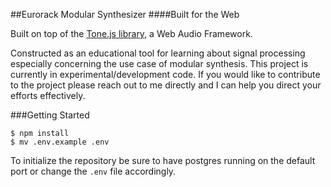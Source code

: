 ##Eurorack Modular Synthesizer
####Built for the Web

Built on top of the [Tone.js library](https://github.com/Tonejs/Tone.js), a Web Audio Framework.

Constructed as an educational tool for learning about signal processing especially concerning the use case of modular synthesis. This project is currently in experimental/development code. If you would like to contribute to the project please reach out to me directly and I can help you direct your efforts effectively.

###Getting Started

```
$ npm install
$ mv .env.example .env
```

To initialize the repository be sure to have postgres running on the default port or change the `.env` file accordingly.
